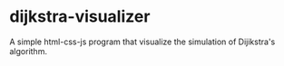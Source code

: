 # dijkstra-visualizer
A simple html-css-js program that visualize the simulation of Dijikstra's algorithm.

